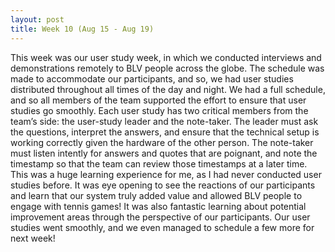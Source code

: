 ```yaml
---
layout: post
title: Week 10 (Aug 15 - Aug 19)
---
```


This week was our user study week, in which we conducted interviews and demonstrations remotely to BLV people across the globe. The schedule was made to accommodate our participants, and so, we had user studies distributed throughout all times of the day and night.  We had a full schedule, and so all members of the team supported the effort to ensure that user studies go smoothly. Each user study has two critical members from the team’s side: the user-study leader and the note-taker. The leader must ask the questions, interpret the answers, and ensure that the technical setup is working correctly given the hardware of the other person. The note-taker must listen intently for answers and quotes that are poignant, and note the timestamp so that the team can review those timestamps at a later time. This was a huge learning experience for me, as I had never conducted user studies before. It was eye opening to see the reactions of our participants and learn that our system truly added value and allowed BLV people to engage with tennis games! It was also fantastic learning about potential improvement areas through the perspective of our participants. Our user studies went smoothly, and we even managed to schedule a few more for next week! 
